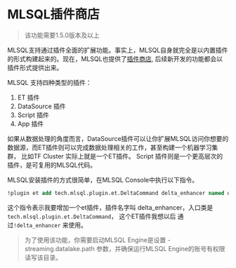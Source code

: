 # MLSQL插件商店 

> 该功能需要1.5.0版本及以上

MLSQL支持通过插件全面的扩展功能。事实上，MLSQL自身就完全是以内置插件的形式构建起来的。现在，MLSQL也提供了[插件商店](https://store.mlsql.tech/),
后续新开发的功能都会以插件形式提供出来。


MLSQL 支持四种类型的插件：

1. ET 插件
2. DataSource 插件
3. Script 插件
4. App 插件


如果从数据处理的角度而言，DataSource插件可以让你扩展MLSQL访问你想要的数据源，而ET插件则可以完成数据处理相关的工作，甚至构建一个机器学习集群，
比如TF Cluster 实际上就是一个ET插件。 Script 插件则是一个更高层次的插件，是可复用的MLSQL代码。


MLSQL安装插件的方式很简单，在MLSQL Console中执行以下指令。

```sql
!plugin et add tech.mlsql.plugin.et.DeltaCommand delta_enhancer named delta_enhancer;
```

这个指令表示我要增加一个et插件，插件名字叫 delta_enhancer，入口类是 `tech.mlsql.plugin.et.DeltaCommand`， 这个ET插件我想以后
通过`!delta_enhancer` 来使用。


> 为了使用该功能，你需要启动MLSQL Engine是设置 -streaming.datalake.path 参数，并确保运行MLSQL Engine的账号有权限读写该目录。
